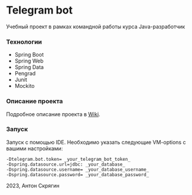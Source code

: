 # Telegram bot
Учебный проект в рамках командной работы курса Java-разработчик

### Технологии
* Spring Boot
* Spring Web
* Spring Data
* Pengrad
* Junit
* Mockito

### Описание проекта

Подробное описание проекта в [Wiki](https://github.com/m7only/telegram.bot/wiki).

### Запуск

Запуск с помощью IDE. Необходимо указать следующие VM-options с вашими настройками:
```
-Dtelegram.bot.token= _your_telegram_bot_token_
-Dspring.datasource.url=jdbc: _your_database_
-Dspring.datasource.username= _your_database_username_
-Dspring.datasource.password= _your_database_password_
```

2023, Антон Скрягин


